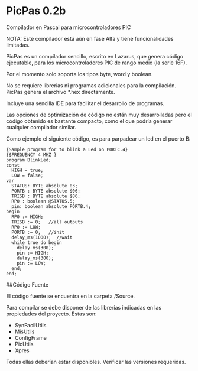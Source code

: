 PicPas 0.2b
===========
Compilador en Pascal para microcontroladores PIC 

NOTA: Este compilador está aún en fase Alfa y tiene funcionalidades limitadas. 


PicPas es un compilador sencillo, escrito en Lazarus,  que genera código ejecutable, para los microcontroladores PIC de rango medio (la serie 16F).

Por el momento solo soporta los tipos byte, word y boolean. 

No se requiere librerias ni programas adicionales para la compilación. PicPas genera el archivo *.hex directamente.

Incluye una sencilla IDE para facilitar el desarrollo de programas.

Las opciones de optimización de código no están muy desarrolladas pero el código obtenido es bastante compacto, como el que podría generar cualquier compilador similar.

Como ejemplo el siguiente código, es para  parpadear un led en el puerto B:

```
{Sample program for to blink a Led on PORTC.4}
{$FREQUENCY 4 MHZ }
program BlinkLed;
const
  HIGH = true;
  LOW = false;
var
  STATUS: BYTE absolute 03;
  PORTB : BYTE absolute $06;
  TRISB : BYTE absolute $86;
  RP0 : boolean @STATUS.5;
  pin: boolean absolute PORTB.4;
begin
  RP0 := HIGH;
  TRISB := 0;   //all outputs
  RP0 := LOW;
  PORTB := 0;   //init
  delay_ms(1000);  //wait
  while true do begin
    delay_ms(300);
    pin := HIGH;
    delay_ms(300);
    pin := LOW;
  end;
end;

```

##Código Fuente

El código fuente se encuentra en la carpeta /Source.

Para compilar se debe disponer de las librerías indicadas en las propiedades del proyecto. Estas son:

* SynFacilUtils
* MisUtils
* ConfigFrame 
* PicUtils 
* Xpres 

Todas ellas deberían estar disponibles. Verificar las versiones requeridas.